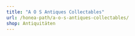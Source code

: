 ```yaml
---
title: "A O S Antiques Collectables"
url: /honea-path/a-o-s-antiques-collectables/
shop: Antiquitäten
---
```

